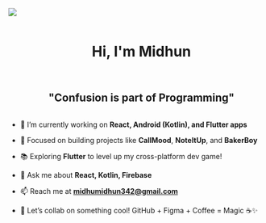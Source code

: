 
<img src="![image](https://github.com/user-attachments/assets/45b36b31-3b5c-4ccd-a582-1c24b083d148)
">

<div id="user-content-toc">
  <ul align="center">
    <summary><h1 style="display: inline-block">Hi, I'm Midhun</h1></summary>
  </ul>
</div>

<div id="user-content-toc">
  <ul align="center">
    <summary><h2 style="display: inline-block">"Confusion is part of Programming"</h2></summary>
  </ul>
</div>
<ul>
  <li>
    <p>🔭 I’m currently working on <strong>React, Android (Kotlin), and Flutter apps</strong></p>
  </li>
  <li>
    <p>🎯 Focused on building projects like <strong>CallMood</strong>, <strong>NoteItUp</strong>, and <strong>BakerBoy</strong></p>
  </li>
  <li>
    <p>📚 Exploring <strong>Flutter</strong> to level up my cross-platform dev game!</p>
  </li>
  <li>
    <p>💬 Ask me about <strong>React, Kotlin, Firebase</strong></p>
  </li>
  <li>
    <p>📫 Reach me at <strong><a href="mailto:midhumidhun342@gmail.com">midhumidhun342@gmail.com</a></strong></p>
  </li>
  <li>
    <p>🤝 Let’s collab on something cool! GitHub + Figma + Coffee = Magic ☕✨</p>
  </li>
</ul>

